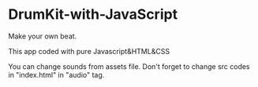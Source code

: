 # DrumKit-with-JavaScript
Make your own beat.

This app coded with pure Javascript&HTML&CSS

You can change sounds from assets file. Don't forget to change src codes in "index.html" in "audio" tag.
